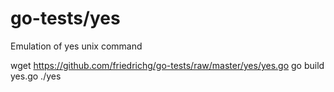 go-tests/yes
========

Emulation of yes unix command

wget https://github.com/friedrichg/go-tests/raw/master/yes/yes.go
go build yes.go
./yes
